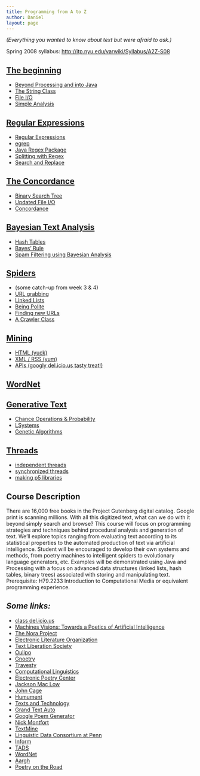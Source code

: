 ```yaml
---
title: Programming from A to Z
author: Daniel
layout: page
---
```


_(Everything you wanted to know about text but were afraid to ask.)_

<p>Spring 2008 syllabus: <a href="http://itp.nyu.edu/varwiki/Syllabus/A2Z-S08">http://itp.nyu.edu/varwiki/Syllabus/A2Z-S08</a></p>

<h2><a href="/teaching/a2z_2008/week1">The beginning</a></h2>
<ul>
<li><a href="/teaching/a2z_2008/week1/#beyond">Beyond Processing and into Java</a></li>
<li><a href="/teaching/a2z_2008/week1/#string">The String Class</a></li>
<li><a href="/teaching/a2z_2008/week1/#file">File I/O</a></li>
<li><a href="/teaching/a2z_2008/week1/#analysis">Simple Analysis</a></li>
</ul>
<h2><a href="/teaching/a2z_2008/regex/">Regular Expressions</a></h2>
<ul>
<li><a href="/teaching/a2z_2008/regex/#regex">Regular Expressions</a></li>
<li><a href="/teaching/a2z_2008/regex/#egrep">egrep</a></li>
<li><a href="/teaching/a2z_2008/regex/#java">Java Regex Package</a></li>
<li><a href="/teaching/a2z_2008/regex/#searchreplace">Splitting with Regex</a></li>
<li><a href="/teaching/a2z_2008/regex/#searchreplace">Search and Replace</a></li>
</ul>
<h2><a href="/teaching/a2z_2008/concordance/">The Concordance</a></h2>
<ul>
<li><a href="/teaching/a2z_2008/concordance/#tree">Binary Search Tree</a></li>
<li><a href="/teaching/a2z_2008/concordance/#package">Updated File I/O</a></li>
<li><a href="/teaching/a2z_2008/concordance/#concordance">Concordance</a></li>
</ul>
<h2><a href="/teaching/a2z_2008/bayesian/">Bayesian Text Analysis</a></h2>
<ul>
<li><a href="/teaching/a2z_2008/bayesian/#hash">Hash Tables</a></li>
<li><a href="/teaching/a2z_2008/bayesian/#bayesian">Bayes&#8217; Rule</a></li>
<li><a href="/teaching/a2z_2008/bayesian/#spam">Spam Filtering using Bayesian Analysis</a></li>
</ul>
<h2><a href="/teaching/a2z_2008/crawling/">Spiders</a></h2>
<ul>
<li>(some catch-up from week 3 &#038; 4)</li>
<li><a href="/teaching/a2z_2008/crawling/#url">URL grabbing</a></li>
<li><a href="/teaching/a2z_2008/crawling/#lists">Linked Lists</a></li>
<li><a href="/teaching/a2z_2008/crawling/#polite">Being Polite</a></li>
<li><a href="/teaching/a2z_2008/crawling/#find">Finding new URLs</a></li>
<li><a href="/teaching/a2z_2008/crawling/#crawler">A Crawler Class</a></li>
</ul>
<h2><a href="/teaching/a2z_2008/mining/">Mining</a></h2>
<ul>
<li><a href="/teaching/a2z_2008/mining/#html">HTML (yuck)</a></li>
<li><a href="/teaching/a2z_2008/mining/#xml">XML / RSS (yum)</a></li>
<li><a href="/teaching/a2z_2008/mining/#api">APIs (googly del.icio.us tasty treat!)</a></li>
</ul>
<h2><a href="/teaching/a2z_2008/wordnet/">WordNet</a></h2>
<h2><a href="/teaching/a2z_2008/generative/">Generative Text</a></h2>
<ul>
<li><a href="/teaching/a2z_2008/generative/#random">Chance Operations &#038; Probability</a></li>
<li><a href="/teaching/a2z_2008/generative/#lsystem">LSystems</a></li>
<li><a href="/teaching/a2z_2008/generative/#ga">Genetic Algorithms</a></li>
</ul>
<h2><a href="/teaching/a2z_2008/threads/">Threads</a></h2>
<ul>
<li><a href="/teaching/a2z_2008/threads/#thread">independent threads</a></li>
<li><a href="/teaching/a2z_2008/threads/#synchronize">synchronized threads</a></li>
<li><a href="/teaching/a2z_2008/threads/#library">making p5 libraries</a></li>
</ul>
<h2>Course Description</h2>
<p>There are 16,000 free books in the Project Gutenberg digital catalog. Google print is scanning millions. With all this digitized text, what can we do with it beyond simply search and browse? This course will focus on programming strategies and techniques behind procedural analysis and generation of text. We&#8217;ll explore topics ranging from evaluating text according to its statistical properties to the automated production of text via artificial intelligence. Student will be encouraged to develop their own systems and methods, from poetry machines to intelligent spiders to evolutionary language generators, etc. Examples will be demonstrated using Java and Processing with a focus on advanced data structures (linked lists, hash tables, binary trees) associated with storing and manipulating text. Prerequisite: H79.2233 Introduction to Computational Media or equivalent programming experience.</p>
<h2><i>Some links:</i></h2>
<ul>
<li><a href="http://del.icio.us/tag/itpa2z">class del.icio.us</a></li>
<li><a href="http://www.altx.com/ebr/ebr6/6kirschenbaum/6kirsch.htm">Machines Visions: Towards a Poetics of Artificial Intelligence</a></li>
<li><a href="http://noraproject.org/">The Nora Project</a></li>
<li><a href="http://www.eliterature.org/">Electronic Literature Organization</a></li>
<li><a href="http://www.textliberation.org/">Text Liberation Society</a></li>
<li><a href="http://www.oulipo.net/">Oulipo</a></li>
<li><a href="http://www.beardofbees.com/gnoetry.html">Gnoetry</a></li>
<li><a href="http://www.eskimo.com/~rstarr/poormfa/travesty.html">Travesty</a></li>
<li><a href="http://mitpress.mit.edu/catalog/item/default.asp?ttype=4&#038;tid=10">Computational Linguistics</a></li>
<li><a href="http://epc.buffalo.edu/">Electronic Poetry Center</a></li>
<li><a href="http://epc.buffalo.edu/authors/maclow/">Jackson Mac Low</a></li>
<li><a href="http://epc.buffalo.edu/authors/cage/">John Cage</a></li>
<li><a href="http://www.rosacordis.com/humument/">Humument</a></li>
<li><a href="http://www.textsandtech.org/">Texts and Technology</a></li>
<li><a href="http://grandtextauto.gatech.edu/">Grand Text Auto</a></li>
<li><a href="http://www.leevilehto.net/google/google.asp">Google Poem Generator</a></li>
<li><a href="http://nickm.com/">Nick Montfort</a></li>
<li><a href="http://textmine.sourceforge.net/index.html">TextMine</a></li>
<li><a href="http://www.ldc.upenn.edu/">Linguistic Data Consortium at Penn</a></li>
<li><a href="http://www.inform-fiction.org/">Inform</a></li>
<li><a href="http://www.tads.org/">TADS</a></li>
<li><a href="http://wordnet.princeton.edu/">WordNet</a></li>
<li><a href="http://osteele.com/archives/2005/12/aargh">Aargh</a></li>
<li><a href="http://www.esono.com/boris/projects/poetry05/">Poetry on the Road</a></li>
</ul>